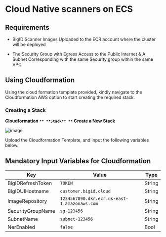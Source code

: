 # Cloud Native scanners on ECS

## Requirements
 

* BigID Scanner Images Uploaded to the ECR account where the cluster will be deployed

* The Security Group with Egress Access to the Public Internet & A Subnet Corresponding with the same Security group within the same VPC


## Using Cloudformation



Using the cloud formation template provided, kindly navigate to the Cloudformation AWS option to start creating the required stack.

### Creating a Stack

**Cloudformation** **`** **Stack** **`** **Create a New Stack**

![image](https://github.com/bigexchange/aws-cloudformation-templates/assets/34100385/28b47a8c-e271-4fa0-97b4-4aded668195e)


Upload the Cloudformation Template, and input the following variables below.



## Mandatory Input Variables for Cloudformation


| Key               | Value                                        | Type   |
|-------------------|----------------------------------------------|--------|
| BigIDRefreshToken | `TOKEN`                                      | String |
| BigIDUIHostname   | `customer.bigid.cloud`                       | String |
| ImageRepository   | `1234567890.dkr.ecr.us-east-1.amazonaws.com` | String |
| SecurityGroupName |  `sg-123456`                                  | String |
| SubnetName        | `subnet-123456`                              | String |
| NerEnabled        | `false`                                        | Bool   |
